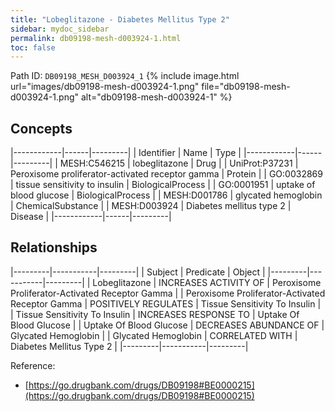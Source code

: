 ```yaml
---
title: "Lobeglitazone - Diabetes Mellitus Type 2"
sidebar: mydoc_sidebar
permalink: db09198-mesh-d003924-1.html
toc: false 
---
```



Path ID: `DB09198_MESH_D003924_1`
{% include image.html url="images/db09198-mesh-d003924-1.png" file="db09198-mesh-d003924-1.png" alt="db09198-mesh-d003924-1" %}

## Concepts

|------------|------|---------|
| Identifier | Name | Type    |
|------------|------|---------|
| MESH:C546215 | lobeglitazone | Drug |
| UniProt:P37231 | Peroxisome proliferator-activated receptor gamma | Protein |
| GO:0032869 | tissue sensitivity to insulin | BiologicalProcess |
| GO:0001951 | uptake of blood glucose | BiologicalProcess |
| MESH:D001786 | glycated hemoglobin | ChemicalSubstance |
| MESH:D003924 | Diabetes mellitus type 2 | Disease |
|------------|------|---------|

## Relationships

|---------|-----------|---------|
| Subject | Predicate | Object  |
|---------|-----------|---------|
| Lobeglitazone | INCREASES ACTIVITY OF | Peroxisome Proliferator-Activated Receptor Gamma |
| Peroxisome Proliferator-Activated Receptor Gamma | POSITIVELY REGULATES | Tissue Sensitivity To Insulin |
| Tissue Sensitivity To Insulin | INCREASES RESPONSE TO | Uptake Of Blood Glucose |
| Uptake Of Blood Glucose | DECREASES ABUNDANCE OF | Glycated Hemoglobin |
| Glycated Hemoglobin | CORRELATED WITH | Diabetes Mellitus Type 2 |
|---------|-----------|---------|

Reference: 
  - [https://go.drugbank.com/drugs/DB09198#BE0000215](https://go.drugbank.com/drugs/DB09198#BE0000215)
